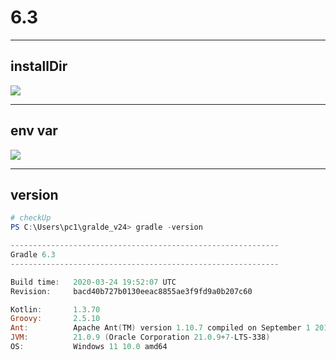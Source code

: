 # 6.3

---

## installDir
<img src="https://i.imgur.com/RHUzDhe.png">

---

## env var
<img src="https://i.imgur.com/S4OzeVO.png">

---

## version
````ps1
# checkUp
PS C:\Users\pc1\gralde_v24> gradle -version

------------------------------------------------------------
Gradle 6.3
------------------------------------------------------------

Build time:   2020-03-24 19:52:07 UTC
Revision:     bacd40b727b0130eeac8855ae3f9fd9a0b207c60

Kotlin:       1.3.70
Groovy:       2.5.10
Ant:          Apache Ant(TM) version 1.10.7 compiled on September 1 2019
JVM:          21.0.9 (Oracle Corporation 21.0.9+7-LTS-338)
OS:           Windows 11 10.0 amd64
````
